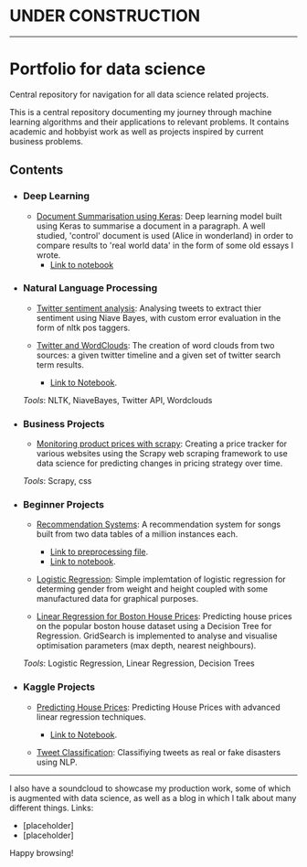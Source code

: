 
# UNDER CONSTRUCTION
---
# Portfolio for data science
Central repository for navigation for all data science related projects.

This is a central repository documenting my journey through machine learning algorithms and their applications to relevant problems. It contains academic and hobbyist work as well as projects inspired by current business problems.

## Contents
- ### Deep Learning 
    - [Document Summarisation using Keras](https://github.com/MrFlygerian/NLP-Document-Summary): Deep learning model built using Keras to summarise a document in a paragraph. A well studied, 'control' document is used (Alice in wonderland) in order to compare results to 'real world data' in the form of some old essays I wrote.
        - [Link to notebook](https://github.com/MrFlygerian/NLP-Document-Summary/blob/master/Document_Summariser_(control).ipynb)
    
- ### Natural Language Processing
     - [Twitter sentiment analysis](https://github.com/MrFlygerian/TwitterSentimentAnalysis): Analysing tweets to extract thier sentiment using Niave Bayes, with custom error evaluation in the form of nltk pos taggers.
     
     - [Twitter and WordClouds](https://github.com/MrFlygerian/WordClouds): The creation of word clouds from two sources: a given twitter timeline and a given set of twitter search term results.
        - [Link to Notebook](https://github.com/MrFlygerian/WordClouds/blob/master/WordClouds.ipynb).

    _Tools_: NLTK, NiaveBayes, Twitter API, Wordclouds

     
- ### Business Projects
     - [Monitoring product prices with scrapy](https://github.com/MrFlygerian/PriceTracker): Creating a price tracker for various websites using the Scrapy web scraping framework to use data science for predicting changes in pricing strategy over time.
     
     _Tools_: Scrapy, css


- ### Beginner Projects
   - [Recommendation Systems](https://github.com/MrFlygerian/MusicRecommender): A recommendation system for songs built from two data tables of a million instances each.
      - [Link to preprocessing file](https://github.com/MrFlygerian/MusicRecommender/blob/master/MusicDataPreprocessing.py).
      - [Link to notebook](https://github.com/MrFlygerian/MusicRecommender/blob/master/Recommenders.ipynb).
    
    - [Logistic Regression](https://github.com/MrFlygerian/LogisticRegression): Simple implemtation of logistic regression for determing gender from weight and height coupled with some manufactured data for graphical purposes.
    
    - [Linear Regression for Boston House Prices](https://github.com/MrFlygerian/BostonHousePrediction): Predicting house prices on the popular boston house dataset using a Decision Tree for Regression. GridSearch is implemented to analyse and visualise optimisation parameters (max depth, nearest neighbours).  
   
   _Tools_: Logistic Regression, Linear Regression, Decision Trees 
   

- ### Kaggle Projects
    - [Predicting House Prices](https://github.com/MrFlygerian/Predicting-House-Price): Predicting House Prices with advanced linear regression techniques.
      - [Link to Notebook](https://github.com/MrFlygerian/Predicting-House-Price/blob/master/Initial%20Spyder%20script.py).
      
    - [Tweet Classification](https://github.com/MrFlygerian/Tweet-classification): Classifiying tweets as real or fake disasters using NLP. 

---

I also have a soundcloud to showcase my production work, some of which is augmented with data science, as well as a blog in which I talk about many different things. Links:
- [placeholder]
- [placeholder]

Happy browsing!
